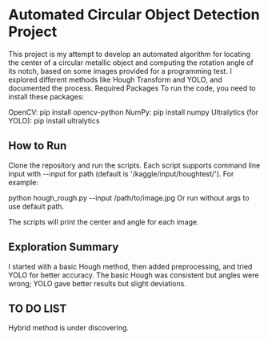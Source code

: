 Automated Circular Object Detection Project
====
This project is my attempt to develop an automated algorithm for locating the center of a circular metallic object and computing the rotation angle of its notch, based on some images provided for a programming test. I explored different methods like Hough Transform and YOLO, and documented the process.
Required Packages
To run the code, you need to install these packages:

OpenCV: pip install opencv-python
NumPy: pip install numpy
Ultralytics (for YOLO): pip install ultralytics

How to Run
----
Clone the repository and run the scripts. Each script supports command line input with --input for path (default is '/kaggle/input/houghtest/'). For example:

python hough_rough.py --input /path/to/image.jpg
Or run without args to use default path.

The scripts will print the center and angle for each image.

Exploration Summary
----
I started with a basic Hough method, then added preprocessing, and tried YOLO for better accuracy. The basic Hough was consistent but angles were wrong; YOLO gave better results but slight deviations.

TO DO LIST
----
Hybrid method is under discovering.
